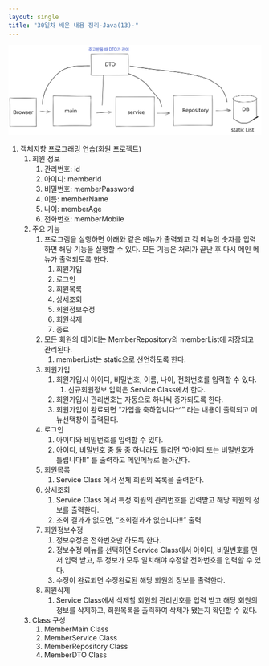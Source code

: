 ```yaml
---
layout: single
title: "30일차 배운 내용 정리-Java(13)-"
---
```


<img src="..\assets\images\Untitled-2022-04-28-0838.svg">

1. 객체지향 프로그래밍 연습(회원 프로젝트)
    1. 회원 정보 
        1. 관리번호: id
        2. 아이디: memberId
        3. 비밀번호: memberPassword
        4. 이름: memberName
        5. 나이: memberAge
        6. 전화번호: memberMobile
    2. 주요 기능 
        1. 프로그램을 실행하면 아래와 같은 메뉴가 출력되고 각 메뉴의 숫자를 입력하면 해당 기능을 실행할 수 있다. 모든 기능은 처리가 끝난 후 다시 메인 메뉴가 출력되도록 한다. 
            1. 회원가입
            2. 로그인
            3. 회원목록
            4. 상세조회 
            5. 회원정보수정
            6. 회원삭제
            7. 종료
        2. 모든 회원의 데이터는 MemberRepository의 memberList에 저장되고 관리된다. 
            1. memberList는 static으로 선언하도록 한다. 
        3. 회원가입
            1. 회원가입시 아이디, 비밀번호, 이름, 나이, 전화번호를 입력할 수 있다. 
                1. 신규회원정보 입력은 Service Class에서 한다. 
            2. 회원가입시 관리번호는 자동으로 하나씩 증가되도록 한다. 
            3. 회원가입이 완료되면 “가입을 축하합니다^^” 라는 내용이 출력되고 메뉴선택창이 출력된다. 
        4. 로그인 
            1. 아이디와 비밀번호를 입력할 수 있다. 
            2. 아이디,  비밀번호 중 둘 중 하나라도 틀리면 “아이디 또는 비밀번호가 틀립니다!!” 를 출력하고 메인메뉴로 돌아간다. 
        5. 회원목록 
            1. Service Class 에서 전체 회원의 목록을 출력한다. 
        6. 상세조회 
            1. Service Class 에서 특정 회원의 관리번호를 입력받고 해당 회원의 정보를 출력한다. 
            2. 조회 결과가 없으면, “조회결과가 없습니다!!” 출력 
        7. 회원정보수정 
            1. 정보수정은 전화번호만 하도록 한다. 
            2. 정보수정 메뉴를 선택하면 Service Class에서 아이디, 비밀번호를 먼저 입력 받고, 두 정보가 모두 일치해야 수정할 전화번호를 입력할 수 있다. 
            3. 수정이 완료되면 수정완료된 해당 회원의 정보를 출력한다. 
        8. 회원삭제 
            1. Service Class에서 삭제할 회원의 관리번호를 입력 받고 해당 회원의 정보를 삭제하고, 회원목록을 출력하여 삭제가 됐는지 확인할 수 있다. 
    3. Class 구성
        1. MemberMain Class
        2. MemberService Class
        3. MemberRepository Class
        4. MemberDTO Class
